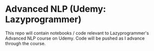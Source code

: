 # Advanced NLP (Udemy: Lazyprogrammer)

This repo will contain notebooks / code relevant to Lazyprogrammer's Advanced NLP course on Udemy. Code will be pushed as I advance through the course. 
